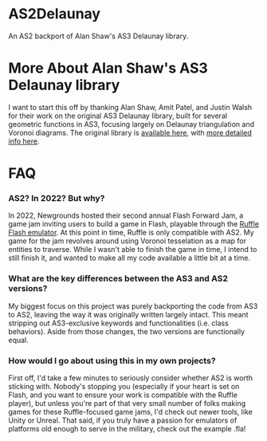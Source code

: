 # AS2Delaunay
An AS2 backport of Alan Shaw's AS3 Delaunay library.

# More About Alan Shaw's AS3 Delaunay library
I want to start this off by thanking Alan Shaw, Amit Patel, and Justin Walsh for their work on the original AS3 Delaunay library, built for several geometric functions in AS3, focusing largely on Delaunay triangulation and Voronoi diagrams. The original library is [available here](https://github.com/nodename/as3delaunay), with [more detailed info here](https://nodename.github.io/as3delaunay/).

# FAQ
### AS2? In 2022? But why?
In 2022, Newgrounds hosted their second annual Flash Forward Jam, a game jam inviting users to build a game in Flash, playable through the [Ruffle Flash emulator](https://ruffle.rs/). At this point in time, Ruffle is only compatible with AS2. My game for the jam revolves around using Voronoi tesselation as a map for entities to traverse. While I wasn't able to finish the game in time, I intend to still finish it, and wanted to make all my code available a little bit at a time. 
### What are the key differences between the AS3 and AS2 versions?
My biggest focus on this project was purely backporting the code from AS3 to AS2, leaving the way it was originally written largely intact. This meant stripping out AS3-exclusive keywords and functionalities (i.e. class behaviors). Aside from those changes, the two versions are functionally equal.
### How would I go about using this in my own projects?
First off, I'd take a few minutes to seriously consider whether AS2 is worth sticking with. Nobody's stopping you (especially if your heart is set on Flash, and you want to ensure your work is compatible with the Ruffle player), but unless you're part of that very small number of folks making games for these Ruffle-focused game jams, I'd check out newer tools, like Unity or Unreal. That said, if you truly have a passion for emulators of platforms old enough to serve in the military, check out the example .fla!
